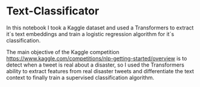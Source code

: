 # Text-Classificator
In this notebook I took a Kaggle dataset and used a Transformers to extract it´s text embeddings and train a logistic regression algorithm for it´s classification.

The main objective of the Kaggle competition https://www.kaggle.com/competitions/nlp-getting-started/overview is to detect when a tweet is real about a disaster, 
so I used the Transformers ability to extract features from real disaster tweets and differentiate the text context to finally train a supervised classification algorithm. 

